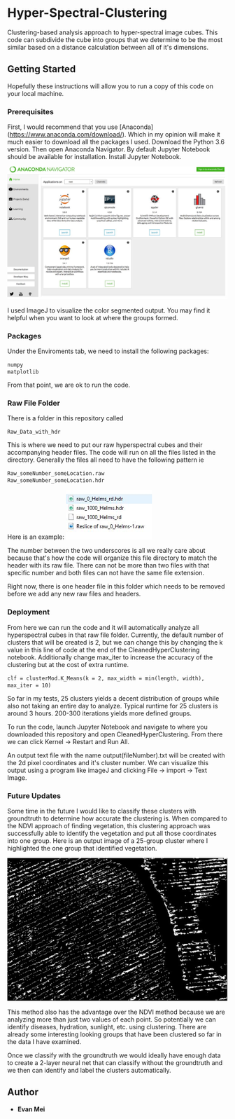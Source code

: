 # Hyper-Spectral-Clustering

Clustering-based analysis approach to hyper-spectral image cubes. This code can subdivide the cube into groups that we determine to be the most similar based on a distance calculation between all of it's dimensions.

## Getting Started

Hopefully these instructions will allow you to run a copy of this code on your local machine. 

### Prerequisites 

First, I would recommend that you use [Anaconda] (https://www.anaconda.com/download/). Which in my opinion will make it much easier to download all the packages I used. Download the Python 3.6 version. Then open Anaconda Navigator. By default Jupyter Notebook should be available for installation. Install Jupyter Notebook.

![](https://github.com/evanmei87/Hyper-Spectral-Clustering/blob/master/ReadMeImages/jupyter%20notebook.JPG)

I used ImageJ to visualize the color segmented output. You may find it helpful when you want to look at where the groups formed.
### Packages

Under the Enviroments tab, we need to install the following packages:
```
numpy
matplotlib
```
From that point, we are ok to run the code.

### Raw File Folder
There is a folder in this repository called
```
Raw_Data_with_hdr
```

This is where we need to put our raw hyperspectral cubes and their accompanying header files. The code will run on all the files listed in the directory. Generally the files all need to have the following pattern ie
```
Raw_someNumber_someLocation.raw
Raw_someNumber_someLocation.hdr
```
Here is an example:
![](https://github.com/evanmei87/Hyper-Spectral-Clustering/blob/master/ReadMeImages/files.JPG)

The number between the two underscores is all we really care about because that's how the code will organize this file directory to match the header with its raw file. There can not be more than two files with that specific number and both files can not have the same file extension. 

Right now, there is one header file in this folder which needs to be removed before we add any new raw files and headers.

### Deployment
From here we can run the code and it will automatically analyze all hyperspectral cubes in that raw file folder. Currently, the default number of clusters that will be created is 2, but we can change this by changing the k value in this line of code at the end of the CleanedHyperClustering notebook. Additionally change max_iter to increase the accuracy of the clustering but at the cost of extra runtime.

```
clf = clusterMod.K_Means(k = 2, max_width = min(length, width), max_iter = 10)
```

So far in my tests, 25 clusters yields a decent distribution of groups while also not taking an entire day to analyze. Typical runtime for 25 clusters is around 3 hours. 200-300 iterations yields more defined groups.

To run the code, launch Jupyter Notebook and navigate to where you downloaded this repository and open CleanedHyperClustering. From there we can click Kernel -> Restart and Run All.

An output text file with the name output(fileNumber).txt will be created with the 2d pixel coordinates and it's cluster number. We can visualize this output using a program like imageJ and clicking File -> import -> Text Image. 

### Future Updates
Some time in the future I would like to classify these clusters with groundtruth to determine how accurate the clustering is. When compared to the NDVI approach of finding vegetation, this clustering approach was successfully able to identify the vegetation and put all those coordinates into one group. Here is an output image of a 25-group cluster where I highlighted the one group that identified vegetation.

![](https://github.com/evanmei87/Hyper-Spectral-Clustering/blob/master/ReadMeImages/ndvi%20comparison.JPG)

This method also has the advantage over the NDVI method because we are analyzing more than just two values of each point. So potentially we can identify diseases, hydration, sunlight, etc. using clustering. There are already some interesting looking groups that have been clustered so far in the data I have examined.

Once we classify with the groundtruth we would ideally have enough data to create a 2-layer neural net that can classify without the groundtruth and we then can identify and label the clusters automatically.
## Author
* **Evan Mei**
